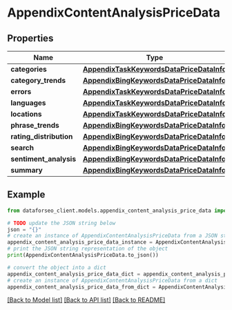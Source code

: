 # AppendixContentAnalysisPriceData


## Properties

Name | Type | Description | Notes
------------ | ------------- | ------------- | -------------
**categories** | [**AppendixTaskKeywordsDataPriceDataInfo**](AppendixTaskKeywordsDataPriceDataInfo.md) |  | [optional] 
**category_trends** | [**AppendixBingKeywordsDataPriceDataInfo**](AppendixBingKeywordsDataPriceDataInfo.md) |  | [optional] 
**errors** | [**AppendixTaskKeywordsDataPriceDataInfo**](AppendixTaskKeywordsDataPriceDataInfo.md) |  | [optional] 
**languages** | [**AppendixTaskKeywordsDataPriceDataInfo**](AppendixTaskKeywordsDataPriceDataInfo.md) |  | [optional] 
**locations** | [**AppendixTaskKeywordsDataPriceDataInfo**](AppendixTaskKeywordsDataPriceDataInfo.md) |  | [optional] 
**phrase_trends** | [**AppendixBingKeywordsDataPriceDataInfo**](AppendixBingKeywordsDataPriceDataInfo.md) |  | [optional] 
**rating_distribution** | [**AppendixBingKeywordsDataPriceDataInfo**](AppendixBingKeywordsDataPriceDataInfo.md) |  | [optional] 
**search** | [**AppendixBingKeywordsDataPriceDataInfo**](AppendixBingKeywordsDataPriceDataInfo.md) |  | [optional] 
**sentiment_analysis** | [**AppendixBingKeywordsDataPriceDataInfo**](AppendixBingKeywordsDataPriceDataInfo.md) |  | [optional] 
**summary** | [**AppendixBingKeywordsDataPriceDataInfo**](AppendixBingKeywordsDataPriceDataInfo.md) |  | [optional] 

## Example

```python
from dataforseo_client.models.appendix_content_analysis_price_data import AppendixContentAnalysisPriceData

# TODO update the JSON string below
json = "{}"
# create an instance of AppendixContentAnalysisPriceData from a JSON string
appendix_content_analysis_price_data_instance = AppendixContentAnalysisPriceData.from_json(json)
# print the JSON string representation of the object
print(AppendixContentAnalysisPriceData.to_json())

# convert the object into a dict
appendix_content_analysis_price_data_dict = appendix_content_analysis_price_data_instance.to_dict()
# create an instance of AppendixContentAnalysisPriceData from a dict
appendix_content_analysis_price_data_from_dict = AppendixContentAnalysisPriceData.from_dict(appendix_content_analysis_price_data_dict)
```
[[Back to Model list]](../README.md#documentation-for-models) [[Back to API list]](../README.md#documentation-for-api-endpoints) [[Back to README]](../README.md)



